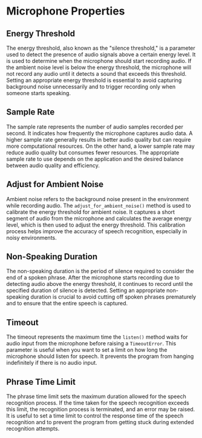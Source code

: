 # Microphone Properties

## Energy Threshold
The energy threshold, also known as the "silence threshold," is a parameter used to detect the presence of audio signals above a certain energy level. It is used to determine when the microphone should start recording audio. If the ambient noise level is below the energy threshold, the microphone will not record any audio until it detects a sound that exceeds this threshold. Setting an appropriate energy threshold is essential to avoid capturing background noise unnecessarily and to trigger recording only when someone starts speaking.

## Sample Rate
The sample rate represents the number of audio samples recorded per second. It indicates how frequently the microphone captures audio data. A higher sample rate generally results in better audio quality but can require more computational resources. On the other hand, a lower sample rate may reduce audio quality but consumes fewer resources. The appropriate sample rate to use depends on the application and the desired balance between audio quality and efficiency.

## Adjust for Ambient Noise
Ambient noise refers to the background noise present in the environment while recording audio. The `adjust_for_ambient_noise()` method is used to calibrate the energy threshold for ambient noise. It captures a short segment of audio from the microphone and calculates the average energy level, which is then used to adjust the energy threshold. This calibration process helps improve the accuracy of speech recognition, especially in noisy environments.

## Non-Speaking Duration
The non-speaking duration is the period of silence required to consider the end of a spoken phrase. After the microphone starts recording due to detecting audio above the energy threshold, it continues to record until the specified duration of silence is detected. Setting an appropriate non-speaking duration is crucial to avoid cutting off spoken phrases prematurely and to ensure that the entire speech is captured.

## Timeout
The timeout represents the maximum time the `listen()` method waits for audio input from the microphone before raising a `TimeoutError`. This parameter is useful when you want to set a limit on how long the microphone should listen for speech. It prevents the program from hanging indefinitely if there is no audio input.

## Phrase Time Limit
The phrase time limit sets the maximum duration allowed for the speech recognition process. If the time taken for the speech recognition exceeds this limit, the recognition process is terminated, and an error may be raised. It is useful to set a time limit to control the response time of the speech recognition and to prevent the program from getting stuck during extended recognition attempts.
